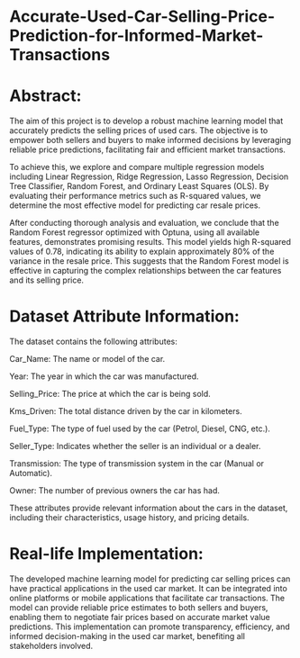 # Accurate-Used-Car-Selling-Price-Prediction-for-Informed-Market-Transactions


# Abstract:

The aim of this project is to develop a robust machine learning model that accurately predicts the selling prices of used cars. The objective is to empower both sellers and buyers to make informed decisions by leveraging reliable price predictions, facilitating fair and efficient market transactions.

To achieve this, we explore and compare multiple regression models including Linear Regression, Ridge Regression, Lasso Regression, Decision Tree Classifier, Random Forest, and Ordinary Least Squares (OLS). By evaluating their performance metrics such as R-squared values, we determine the most effective model for predicting car resale prices.

After conducting thorough analysis and evaluation, we conclude that the Random Forest regressor optimized with Optuna, using all available features, demonstrates promising results. This model yields high R-squared values of 0.78, indicating its ability to explain approximately 80% of the variance in the resale price. This suggests that the Random Forest model is effective in capturing the complex relationships between the car features and its selling price.

# Dataset Attribute Information:

The dataset contains the following attributes:

Car_Name: The name or model of the car.

Year: The year in which the car was manufactured.

Selling_Price: The price at which the car is being sold.

Kms_Driven: The total distance driven by the car in kilometers.

Fuel_Type: The type of fuel used by the car (Petrol, Diesel, CNG, etc.).

Seller_Type: Indicates whether the seller is an individual or a dealer.

Transmission: The type of transmission system in the car (Manual or Automatic).

Owner: The number of previous owners the car has had.

These attributes provide relevant information about the cars in the dataset, including their characteristics, usage history, and pricing details.


# Real-life Implementation:

The developed machine learning model for predicting car selling prices can have practical applications in the used car market. It can be integrated into online platforms or mobile applications that facilitate car transactions. The model can provide reliable price estimates to both sellers and buyers, enabling them to negotiate fair prices based on accurate market value predictions. This implementation can promote transparency, efficiency, and informed decision-making in the used car market, benefiting all stakeholders involved.


